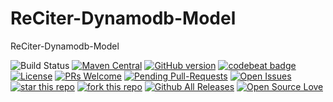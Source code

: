 # ReCiter-Dynamodb-Model
ReCiter-Dynamodb-Model

![Build Status](https://codebuild.us-east-1.amazonaws.com/badges?uuid=eyJlbmNyeXB0ZWREYXRhIjoiOVVLMU1kZ0lvOXNMOGhGdFFrUWZEL3lNdnVkVDJxSHh3c3RQTGhMVDlMbDRkVmNzK3lOcXZCQ2IxekpRa2ZMaUlaNnhmelU4NGJHYXNSeTQrdEFYbUw4PSIsIml2UGFyYW1ldGVyU3BlYyI6InBvN1FzdHdRYktVQi9hNnoiLCJtYXRlcmlhbFNldFNlcmlhbCI6MX0%3D&branch=master)
[![Maven Central](https://maven-badges.herokuapp.com/maven-central/edu.cornell.weill.reciter/reciter-dynamodb-model/badge.svg)](https://maven-badges.herokuapp.com/maven-central/edu.cornell.weill.reciter/reciter-dynamodb-model)
[![GitHub version](https://badge.fury.io/gh/wcmc-its%2FReCiter-Dynamodb-Model.svg)](https://badge.fury.io/gh/wcmc-its%2FReCiter-Dynamodb-Model)
[![codebeat badge](https://codebeat.co/badges/e08f97c0-ed25-4d90-a9de-7e39f0fd7377)](https://codebeat.co/projects/github-com-wcmc-its-reciter-dynamodb-model-master)
[![License](https://img.shields.io/badge/License-Apache%202.0-blue.svg)](https://opensource.org/licenses/Apache-2.0)
[![PRs Welcome](https://img.shields.io/badge/PRs-welcome-brightgreen.svg?style=flat-square)](http://makeapullrequest.com)
[![Pending Pull-Requests](http://githubbadges.herokuapp.com/wcmc-its/ReCiter-Dynamodb-Model/pulls.svg?style=flat)](https://github.com/wcmc-its/ReCiter-Dynamodb-Model/pulls)
[![Open Issues](http://githubbadges.herokuapp.com/wcmc-its/ReCiter-Dynamodb-Model/issues.svg?style=flat)](https://github.com/wcmc-its/ReCiter-Dynamodb-Model/issues)
[![star this repo](http://githubbadges.com/star.svg?user=wcmc-its&repo=ReCiter-Dynamodb-Model&style=flat)](https://github.com/wcmc-its/ReCiter-Dynamodb-Model)
[![fork this repo](http://githubbadges.com/fork.svg?user=wcmc-its&repo=ReCiter-Dynamodb-Model&style=flat)](https://github.com/wcmc-its/ReCiter-Dynamodb-Model/fork)
[![Github All Releases](https://img.shields.io/github/downloads/wcmc-its/ReCiter-Dynamodb-Model/total.svg)]()
[![Open Source Love](https://badges.frapsoft.com/os/v3/open-source.svg?v=102)](https://github.com/wcmc-its/ReCiter-Dynamodb-Model/) 
